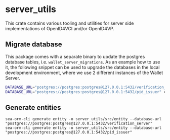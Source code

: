 # server_utils

This crate contains various tooling and utilities for server side implementations of
OpenID4VCI and/or OpenID4VP.

## Migrate database

This package comes with a separate binary to update the postgres database
tables, i.e. `wallet_server_migrations`.
As an example how to use it, the following snippet can be used to upgrade the
databases in the local development environment, where we use 2 different
instances of the Wallet Server.

```sh
DATABASE_URL="postgres://postgres:postgres@127.0.0.1:5432/verification_server" cargo run --bin wallet_server_migrations -- fresh
DATABASE_URL="postgres://postgres:postgres@127.0.0.1:5432/pid_issuer" cargo run --bin wallet_server_migrations -- fresh
```

## Generate entities

```
sea-orm-cli generate entity -o server_utils/src/entity --database-url "postgres://postgres:postgres@127.0.0.1:5432/verification_server"
sea-orm-cli generate entity -o server_utils/src/entity --database-url "postgres://postgres:postgres@127.0.0.1:5432/pid_issuer"
```
